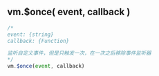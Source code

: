 
## vm.$once( event, callback )
```js
/*
event: {string}
callback: {Function}

监听自定义事件，但是只触发一次，在一次之后移除事件监听器
*/
vm.$once(event, callback)

```

